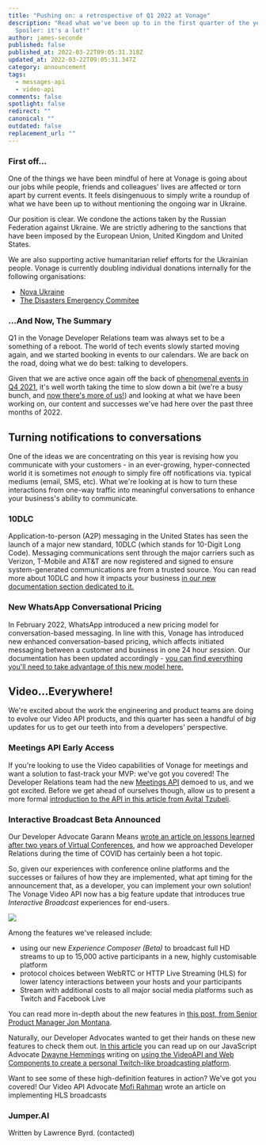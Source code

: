 ```yaml
---
title: "Pushing on: a retrospective of Q1 2022 at Vonage"
description: "Read what we've been up to in the first quarter of the year.
  Spoiler: it's a lot!"
author: james-seconde
published: false
published_at: 2022-03-22T09:05:31.318Z
updated_at: 2022-03-22T09:05:31.347Z
category: announcement
tags:
  - messages-api
  - video-api
comments: false
spotlight: false
redirect: ""
canonical: ""
outdated: false
replacement_url: ""
---
```

### First off...

One of the things we have been mindful of here at Vonage is going about our jobs while people, friends and colleagues' lives are affected or torn apart by current events. It feels disingenuous to simply write a roundup of what we have been up to without mentioning the ongoing war in Ukraine.

Our position is clear. We condone the actions taken by the Russian Federation against Ukraine. We are strictly adhering to the sanctions that have been imposed by the European Union, United Kingdom and United States. 

We are also supporting active humanitarian relief efforts for the Ukrainian people. Vonage is currently doubling individual donations internally for the following organisations: 

* [Nova Ukraine](https://novaukraine.org/)
* [The Disasters Emergency Commitee](https://www.dec.org.uk/)

### ...And Now, The Summary

Q1 in the Vonage Developer Relations team was always set to be a something of a reboot. The world of tech events slowly started moving again, and we started booking in events to our calendars. We are back on the road, doing what we do best: talking to developers.

Given that we are active once again off the back of [phenomenal events in Q4 2021](https://www.ericsson.com/en/press-releases/2021/11/ericsson-to-acquire-vonage-for-usd-6.2-billion-to-spearhead-the-creation-of-a-global-network-and-communication-platform-for-open-innovation), it's well worth taking the time to slow down a bit (we're a busy bunch, and [now there's more of us!](https://learn.vonage.com/blog/2022/03/23/zachary-powell-joins-the-developer-relations-team/)) and looking at what we have been working on, our content and successes we've had here over the past three months of 2022.

## Turning notifications to conversations

One of the ideas we are concentrating on this year is revising how you communicate with your customers - in an ever-growing, hyper-connected world it is sometimes not *enough* to simply fire off notifications via. typical mediums (email, SMS, etc). What we're looking at is how to turn these interactions from one-way traffic into meaningful conversations to enhance your business's ability to communicate.

### 10DLC

Application-to-person (A2P) messaging in the United States has seen the launch of a major new standard, 10DLC (which stands for 10-Digit Long Code). Messaging communications sent through the major carriers such as Verizon, T-Mobile and AT&T are now registered and signed to ensure system-generated communications are from a trusted source. You can read more about 10DLC and how it impacts your business [in our new documentation section dedicated to it.](https://developer.vonage.com/messages/10-dlc/overview)

### New WhatsApp Conversational Pricing

In February 2022, WhatsApp introduced a new pricing model for conversation-based messaging. In line with this, Vonage has introduced new enhanced conversation-based pricing, which affects initiated messaging between a customer and business in one 24 hour *session*. Our documentation has been updated accordingly - [you can find everything you'll need to take advantage of this new model here.](https://developer.vonage.com/messages/concepts/whatsapp)

## Video...Everywhere!

We're excited about the work the engineering and product teams are doing to evolve our Video API products, and this quarter has seen a handful of *big* updates for us to get our teeth into from a developers' perspective.

### Meetings API Early Access

If you're looking to use the Video capabilities of Vonage for meetings and want a solution to fast-track your MVP: we've got you covered! The Developer Relations team had the new [Meetings API](<>) demoed to us, and we got excited. Before we get ahead of ourselves though, allow us to present a more formal [introduction to the API in this article from Avital Tzubeli](https://developer.vonage.com/blog/22/03/29/introducing-the-meetings-api).

### Interactive Broadcast Beta Announced

Our Developer Advocate Garann Means [wrote an article on lessons learned after two years of Virtual Conferences](https://learn.vonage.com/blog/2022/03/14/lessons-learned-after-two-years-of-virtual-tech-conferences/), and how we approached Developer Relations during the time of COVID has certainly been a hot topic.

So, given our experiences with conference online platforms and the successes or failures of how they are implemented, what apt timing for the announcement that, as a developer, you can implement your own solution! The Vonage Video API now has a big feature update that introduces true *Interactive Broadcast* experiences for end-users.

![](/content/blog/pushing-on-a-retrospective-of-q1-2022-at-vonage/screenshot-2022-03-31-at-14.36.06.png)

Among the features we've released include:

* using our new *Experience Composer (Beta)* to broadcast full HD streams to up to 15,000 active participants in a new, highly customisable platform
* protocol choices between WebRTC or HTTP Live Streaming (HLS) for lower latency interactions between your hosts and your participants
* Stream with additional costs to all major social media platforms such as Twitch and Facebook Live

You can read more in-depth about the new features in [this post, from Senior Product Manager Jon Montana](https://learn.vonage.com/blog/2021/05/11/video-api-better-interactive-broadcasts-and-recordings/#).

Naturally, our Developer Advocates wanted to get their hands on these new features to check them out. [In this article](https://learn.vonage.com/blog/2021/12/15/create-a-personal-twitch-with-vonage-video-api-and-web-components/) you can read up on our JavaScript Advocate [Dwayne Hemmings](https://twitter.com/lifelongdev) writing on [using the VideoAPI and Web Components to create a personal Twitch-like broadcasting platform](https://learn.vonage.com/blog/2021/12/15/create-a-personal-twitch-with-vonage-video-api-and-web-components/).

Want to see some of these high-definition features in action? We've got you covered! Our Video API Advocate [Mofi Rahman](https://twitter.com/moficodes) wrote an article on implementing HLS broadcasts

### Jumper.AI

Written by Lawrence Byrd. (contacted)